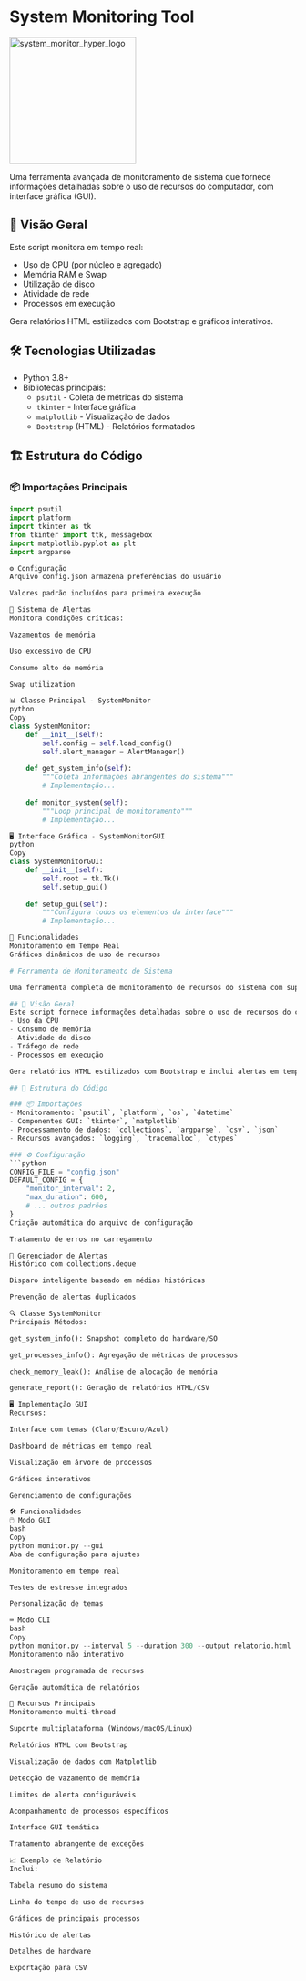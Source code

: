# System Monitoring Tool

<img width="222" alt="system_monitor_hyper_logo" src="https://github.com/user-attachments/assets/3a2eb494-9951-4c0e-80f2-a34fe1d5c2ff" />


Uma ferramenta avançada de monitoramento de sistema que fornece informações detalhadas sobre o uso de recursos do computador, com interface gráfica (GUI).

## 📌 Visão Geral

Este script monitora em tempo real:
- Uso de CPU (por núcleo e agregado)
- Memória RAM e Swap
- Utilização de disco
- Atividade de rede
- Processos em execução

Gera relatórios HTML estilizados com Bootstrap e gráficos interativos.

## 🛠️ Tecnologias Utilizadas

- Python 3.8+
- Bibliotecas principais:
  - `psutil` - Coleta de métricas do sistema
  - `tkinter` - Interface gráfica
  - `matplotlib` - Visualização de dados
  - `Bootstrap` (HTML) - Relatórios formatados

## 🏗️ Estrutura do Código

### 📦 Importações Principais
```python
import psutil
import platform
import tkinter as tk
from tkinter import ttk, messagebox
import matplotlib.pyplot as plt
import argparse

⚙️ Configuração
Arquivo config.json armazena preferências do usuário

Valores padrão incluídos para primeira execução

🚨 Sistema de Alertas
Monitora condições críticas:

Vazamentos de memória

Uso excessivo de CPU

Consumo alto de memória

Swap utilization

📊 Classe Principal - SystemMonitor
python
Copy
class SystemMonitor:
    def __init__(self):
        self.config = self.load_config()
        self.alert_manager = AlertManager()
        
    def get_system_info(self):
        """Coleta informações abrangentes do sistema"""
        # Implementação...
    
    def monitor_system(self):
        """Loop principal de monitoramento"""
        # Implementação...

🖥️ Interface Gráfica - SystemMonitorGUI
python
Copy
class SystemMonitorGUI:
    def __init__(self):
        self.root = tk.Tk()
        self.setup_gui()
        
    def setup_gui(self):
        """Configura todos os elementos da interface"""
        # Implementação...

🚀 Funcionalidades
Monitoramento em Tempo Real
Gráficos dinâmicos de uso de recursos

# Ferramenta de Monitoramento de Sistema

Uma ferramenta completa de monitoramento de recursos do sistema com suporte a interface gráfica (GUI) e linha de comando (CLI), relatórios detalhados e capacidades de alerta.

## 📖 Visão Geral
Este script fornece informações detalhadas sobre o uso de recursos do computador através de uma interface gráfica (GUI) e linha de comando (CLI). Monitora:
- Uso da CPU
- Consumo de memória
- Atividade do disco
- Tráfego de rede
- Processos em execução

Gera relatórios HTML estilizados com Bootstrap e inclui alertas em tempo real para limites de recursos.

## 🧠 Estrutura do Código

### 📦 Importações
- Monitoramento: `psutil`, `platform`, `os`, `datetime`
- Componentes GUI: `tkinter`, `matplotlib`
- Processamento de dados: `collections`, `argparse`, `csv`, `json`
- Recursos avançados: `logging`, `tracemalloc`, `ctypes`

### ⚙️ Configuração
```python
CONFIG_FILE = "config.json"
DEFAULT_CONFIG = {
    "monitor_interval": 2,
    "max_duration": 600,
    # ... outros padrões
}
Criação automática do arquivo de configuração

Tratamento de erros no carregamento

🚨 Gerenciador de Alertas
Histórico com collections.deque

Disparo inteligente baseado em médias históricas

Prevenção de alertas duplicados

🔍 Classe SystemMonitor
Principais Métodos:

get_system_info(): Snapshot completo do hardware/SO

get_processes_info(): Agregação de métricas de processos

check_memory_leak(): Análise de alocação de memória

generate_report(): Geração de relatórios HTML/CSV

🖥️ Implementação GUI
Recursos:

Interface com temas (Claro/Escuro/Azul)

Dashboard de métricas em tempo real

Visualização em árvore de processos

Gráficos interativos

Gerenciamento de configurações

🛠️ Funcionalidades
🖱️ Modo GUI
bash
Copy
python monitor.py --gui
Aba de configuração para ajustes

Monitoramento em tempo real

Testes de estresse integrados

Personalização de temas

⌨️ Modo CLI
bash
Copy
python monitor.py --interval 5 --duration 300 --output relatorio.html
Monitoramento não interativo

Amostragem programada de recursos

Geração automática de relatórios

🌟 Recursos Principais
Monitoramento multi-thread

Suporte multiplataforma (Windows/macOS/Linux)

Relatórios HTML com Bootstrap

Visualização de dados com Matplotlib

Detecção de vazamento de memória

Limites de alerta configuráveis

Acompanhamento de processos específicos

Interface GUI temática

Tratamento abrangente de exceções

📈 Exemplo de Relatório
Inclui:

Tabela resumo do sistema

Linha do tempo de uso de recursos

Gráficos de principais processos

Histórico de alertas

Detalhes de hardware

Exportação para CSV
